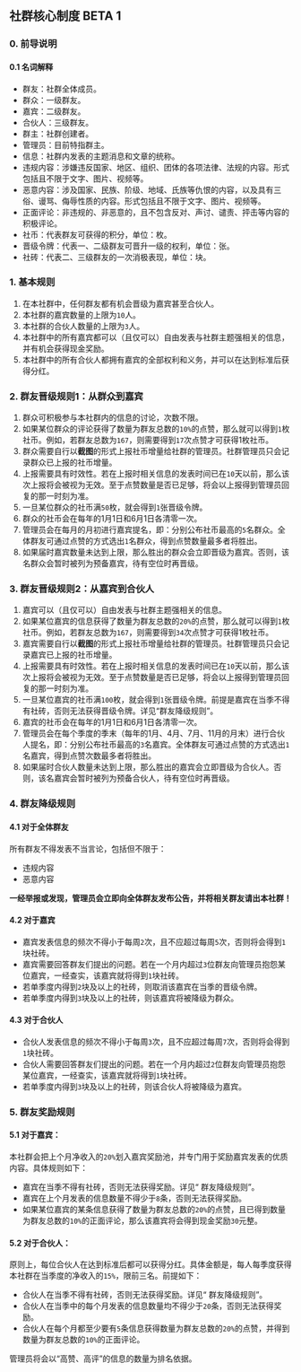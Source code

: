 ## 社群核心制度 BETA 1

### 0. 前导说明

#### 0.1 名词解释

- 群友：社群全体成员。
- 群众：一级群友。
- 嘉宾：二级群友。
- 合伙人：三级群友。
- 群主：社群创建者。
- 管理员：目前特指群主。
- 信息：社群内发表的主题消息和文章的统称。
- 违规内容：涉嫌违反国家、地区、组织、团体的各项法律、法规的内容。形式包括且不限于文字、图片、视频等。
- 恶意内容：涉及国家、民族、阶级、地域、氏族等仇恨的内容，以及具有三俗、谩骂、侮辱性质的内容。形式包括且不限于文字、图片、视频等。
- 正面评论：非违规的、非恶意的，且不包含反对、声讨、谴责、抨击等内容的积极评论。
- 社币：代表群友可获得的积分，单位：枚。
- 晋级令牌：代表一、二级群友可晋升一级的权利，单位：张。
- 社砖：代表二、三级群友的一次消极表现，单位：块。

### 1. 基本规则

1. 在本社群中，任何群友都有机会晋级为嘉宾甚至合伙人。
2. 本社群的嘉宾数量的上限为`10`人。
3. 本社群的合伙人数量的上限为`3`人。
4. 本社群中的所有嘉宾都可以（且仅可以）自由发表与社群主题强相关的信息，并有机会获得现金奖励。
5. 本社群中的所有合伙人都拥有嘉宾的全部权利和义务，并可以在达到标准后获得分红。

### 2. 群友晋级规则1：从群众到嘉宾

1. 群众可积极参与本社群内的信息的讨论，次数不限。
2. 如果某位群众的评论获得了数量为群友总数的`10%`的点赞，那么就可以得到`1`枚社币。例如，若群友总数为`167`，则需要得到`17`次点赞才可获得1枚社币。
4. 群众需要自行以**截图**的形式上报社币增量给社群的管理员。社群管理员只会记录群众已上报的社币增量。
5. 上报需要具有时效性。若在上报时相关信息的发表时间已在`10`天以前，那么该次上报将会被视为无效。至于点赞数量是否已足够，将会以上报得到管理员回复的那一时刻为准。
6. 一旦某位群众的社币满`50`枚，就会得到`1`张晋级令牌。
7. 群众的社币会在每年的1月1日和6月1日各清零一次。
8. 管理员会在每月的月初进行嘉宾提名，即：分别公布社币最高的`5`名群众。全体群友可通过点赞的方式选出`1`名群众，得到点赞数量最多者将胜出。
9. 如果届时嘉宾数量未达到上限，那么胜出的群众会立即晋级为嘉宾。否则，该名群众会暂时被列为预备嘉宾，待有空位时再晋级。

### 3. 群友晋级规则2：从嘉宾到合伙人

1. 嘉宾可以（且仅可以）自由发表与社群主题强相关的信息。
2. 如果某位嘉宾的信息获得了数量为群友总数的`20%`的点赞，那么就可以得到`1`枚社币。例如，若群友总数为`167`，则需要得到`34`次点赞才可获得1枚社币。
3. 嘉宾需要自行以**截图**的形式上报社币增量给社群的管理员。社群管理员只会记录嘉宾已上报的社币增量。
4. 上报需要具有时效性。若在上报时相关信息的发表时间已在`10`天以前，那么该次上报将会被视为无效。至于点赞数量是否已足够，将会以上报得到管理员回复的那一时刻为准。
5. 一旦某位嘉宾的社币满`100`枚，就会得到`1`张晋级令牌。前提是嘉宾在当季不得有社砖，否则无法获得晋级令牌。详见“群友降级规则”。
6. 嘉宾的社币会在每年的1月1日和6月1日各清零一次。
7. 管理员会在每个季度的季末（每年的1月、4月、7月、11月的月末）进行合伙人提名，即：分别公布社币最高的`3`名嘉宾。全体群友可通过点赞的方式选出`1`名嘉宾，得到点赞次数最多者将胜出。
8. 如果届时合伙人数量未达到上限，那么胜出的嘉宾会立即晋级为合伙人。否则，该名嘉宾会暂时被列为预备合伙人，待有空位时再晋级。

### 4. 群友降级规则

#### 4.1 对于全体群友

所有群友不得发表不当言论，包括但不限于：

- 违规内容
- 恶意内容

**一经举报或发现，管理员会立即向全体群友发布公告，并将相关群友请出本社群！**

#### 4.2 对于嘉宾

- 嘉宾发表信息的频次不得小于每周`2`次，且不应超过每周`5`次，否则将会得到`1`块社砖。
- 嘉宾需要回答群友们提出的问题。若在一个月内超过`3`位群友向管理员抱怨某位嘉宾，一经查实，该嘉宾就将得到`1`块社砖。
- 若单季度内得到`2`块及以上的社砖，则取消该嘉宾在当季的晋级令牌。
- 若单季度内得到`3`块及以上的社砖，则该嘉宾将被降级为群众。

#### 4.3 对于合伙人

- 合伙人发表信息的频次不得小于每周`3`次，且不应超过每周`7`次，否则将会得到`1`块社砖。
- 合伙人需要回答群友们提出的问题。若在一个月内超过`2`位群友向管理员抱怨某位嘉宾，一经查实，该嘉宾就将得到`1`块社砖。
- 若单季度内得到`3`块及以上的社砖，则该合伙人将被降级为嘉宾。

### 5. 群友奖励规则

#### 5.1 对于嘉宾：

本社群会把上个月净收入的`20%`划入嘉宾奖励池，并专门用于奖励嘉宾发表的优质内容。具体规则如下：

- 嘉宾在当季不得有社砖，否则无法获得奖励。详见“ 群友降级规则”。
- 嘉宾在上个月发表的信息数量不得少于`8`条，否则无法获得奖励。
- 如果某位嘉宾的某条信息获得了数量为群友总数的`20%`的点赞，且已得到数量为群友总数的`10%`的正面评论，那么该嘉宾将会得到现金奖励`30`元整。

#### 5.2 对于合伙人：

原则上，每位合伙人在达到标准后都可以获得分红。具体金额是，每人每季度获得本社群在当季度的净收入的`15%`，限前三名。前提如下：

- 合伙人在当季不得有社砖，否则无法获得奖励。详见“ 群友降级规则”。
- 合伙人在当季中的每个月发表的信息数量均不得少于`20`条，否则无法获得奖励。
- 合伙人在每个月都至少要有`5`条信息获得数量为群友总数的`20%`的点赞，并得到数量为群友总数的`10%`的正面评论。

管理员将会以“高赞、高评”的信息的数量为排名依据。
